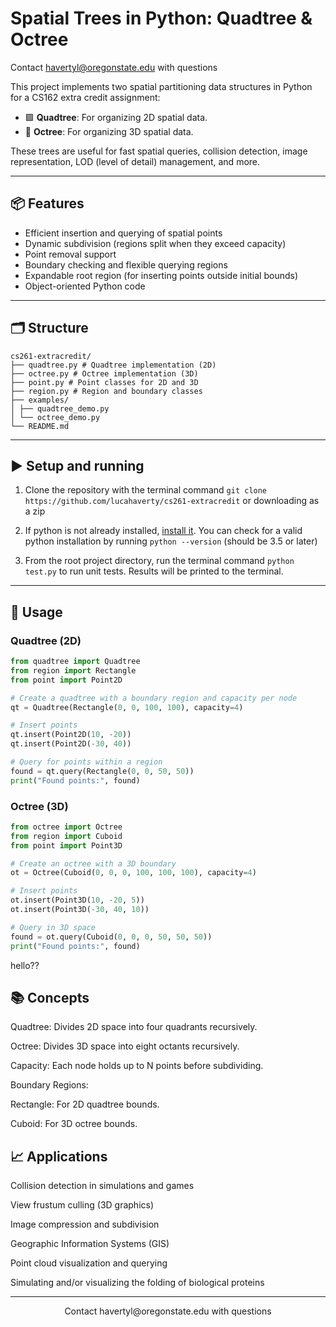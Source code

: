 # Spatial Trees in Python: Quadtree & Octree

Contact havertyl@oregonstate.edu with questions

This project implements two spatial partitioning data structures in Python for a CS162 extra credit assignment:

- 🟩 **Quadtree**: For organizing 2D spatial data.
- 🧊 **Octree**: For organizing 3D spatial data.

These trees are useful for fast spatial queries, collision detection, image representation, LOD (level of detail) management, and more.

---

## 📦 Features

- Efficient insertion and querying of spatial points
- Dynamic subdivision (regions split when they exceed capacity)
- Point removal support
- Boundary checking and flexible querying regions
- Expandable root region (for inserting points outside initial bounds)
- Object-oriented Python code

---

## 🗂️ Structure

```
cs261-extracredit/
├── quadtree.py # Quadtree implementation (2D)
├── octree.py # Octree implementation (3D)
├── point.py # Point classes for 2D and 3D
├── region.py # Region and boundary classes
├── examples/
│ ├── quadtree_demo.py
│ └── octree_demo.py
└── README.md
```

---

## ▶️ Setup and running

1. Clone the repository with the terminal command `git clone https://github.com/lucahaverty/cs261-extracredit` or downloading as a zip

2. If python is not already installed, [install it](https://www.python.org/downloads/). You can check for a valid python installation by running `python --version` (should be 3.5 or later)

3. From the root project directory, run the terminal command `python test.py` to run unit tests. Results will be printed to the terminal.

---

## 🔧 Usage

### Quadtree (2D)

```python
from quadtree import Quadtree
from region import Rectangle
from point import Point2D

# Create a quadtree with a boundary region and capacity per node
qt = Quadtree(Rectangle(0, 0, 100, 100), capacity=4)

# Insert points
qt.insert(Point2D(10, -20))
qt.insert(Point2D(-30, 40))

# Query for points within a region
found = qt.query(Rectangle(0, 0, 50, 50))
print("Found points:", found)
```

### Octree (3D)
```python
from octree import Octree
from region import Cuboid
from point import Point3D

# Create an octree with a 3D boundary
ot = Octree(Cuboid(0, 0, 0, 100, 100, 100), capacity=4)

# Insert points
ot.insert(Point3D(10, -20, 5))
ot.insert(Point3D(-30, 40, 10))

# Query in 3D space
found = ot.query(Cuboid(0, 0, 0, 50, 50, 50))
print("Found points:", found)
```
hello??
## 📚 Concepts

Quadtree: Divides 2D space into four quadrants recursively.

Octree: Divides 3D space into eight octants recursively.

Capacity: Each node holds up to N points before subdividing.

Boundary Regions:

Rectangle: For 2D quadtree bounds.

Cuboid: For 3D octree bounds.

## 📈 Applications

Collision detection in simulations and games

View frustum culling (3D graphics)

Image compression and subdivision

Geographic Information Systems (GIS)

Point cloud visualization and querying

Simulating and/or visualizing the folding of biological proteins

---

<div align="center">Contact havertyl@oregonstate.edu with questions</div>
